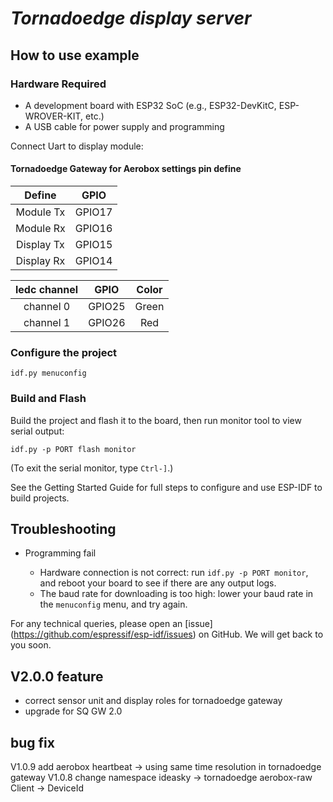 # _Tornadoedge display server_


## How to use example

### Hardware Required

* A development board with ESP32 SoC (e.g., ESP32-DevKitC, ESP-WROVER-KIT, etc.)
* A USB cable for power supply and programming

Connect Uart to display module:
#### Tornadoedge Gateway for Aerobox settings pin define
|Define|GPIO|
|:---:|:---:|
|Module Tx|GPIO17|
|Module Rx|GPIO16|
|Display Tx|GPIO15|
|Display Rx|GPIO14|

|ledc channel|GPIO|Color|
|:---:|:---:|:---:|
|channel 0|GPIO25|Green|
|channel 1|GPIO26|Red|

### Configure the project

```
idf.py menuconfig
```

### Build and Flash

Build the project and flash it to the board, then run monitor tool to view serial output:

```
idf.py -p PORT flash monitor
```

(To exit the serial monitor, type ``Ctrl-]``.)

See the Getting Started Guide for full steps to configure and use ESP-IDF to build projects.

## Troubleshooting

* Programming fail

    * Hardware connection is not correct: run `idf.py -p PORT monitor`, and reboot your board to see if there are any output logs.
    * The baud rate for downloading is too high: lower your baud rate in the `menuconfig` menu, and try again.

For any technical queries, please open an [issue] (https://github.com/espressif/esp-idf/issues) on GitHub. We will get back to you soon.

## V2.0.0 feature
* correct sensor unit and display roles for tornadoedge gateway
* upgrade for SQ GW 2.0

## bug fix
V1.0.9
add aerobox heartbeat -> using same time resolution in tornadoedge gateway
V1.0.8
change namespace ideasky -> tornadoedge
aerobox-raw Client -> DeviceId